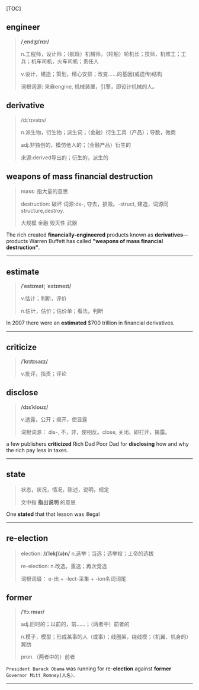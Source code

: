 [TOC]

## engineer

> **/ˌendʒɪˈnɪr/**
>
> n.工程师，设计师；（航班）机械师，（轮船）轮机长；技师，机修工；工兵；机车司机，火车司机；责任人
>
> v.设计，建造；策划，精心安排；改变……的基因(或遗传)结构
>
> 词根词源:
> 来自engine, 机械装置，引擎，即设计机械的人。

## derivative

> /dɪˈrɪvətɪv/
>
> n.派生物，衍生物；派生词；（金融）衍生工具（产品）；导数，微商
>
> adj.非独创的，模仿他人的；（金融产品）衍生的
>
> 来源:derived导出的；衍生的，派生的

## weapons of mass financial destruction

> mass: 指大量的意思
>
> destruction: 破坏
> 词源:de-, 夺去，损毁。-struct, 建造，词源同structure,destroy.
>
> 大规模 金融 毁灭性 武器

The rich created **financially-engineered** products known as **derivatives**—products Warren Buffett has called **"weapons of mass financial destruction"**.

---

## estimate

> **/ˈestɪmət; ˈestɪmeɪt/**
>
> v.估计；判断，评价
>
> n.估计，估价；估价单；看法，判断

In 2007 there were an **estimated** $700 trillion in financial derivatives.

---

## criticize

> **/ˈkrɪtɪsaɪz/**
>
> v.批评，指责；评论

## disclose

> **/dɪsˈkloʊz/**
>
> v.透露，公开；揭开，使显露
>
> 词根词源：
> dis-, 不，非，使相反。close, 关闭。即打开，揭露。

a few publishers **criticized** Rich Dad Poor Dad for **disclosing** how and why the rich pay less in taxes.

---

## state

> 状态，状况，情况，陈述，说明，规定
>
> 文中指 **指出说明** 的意思

One **stated** that that lesson was illegal

---

## re-election

> election: **/ɪˈlekʃ(ə)n/**
> n.选举；当选；选举权；上帝的选拔
>
> re-election: n.改选，重选；再次竞选
>
> 词根词缀： e-出 + -lect-采集 + -ion名词词尾

## former

> **/ˈfɔːrmər/**
>
> adj.旧时的；以前的，前……；（两者中）前者的
>
> n.模子，模型；形成某事的人（或事）；线圈架，绕线模；（机翼、机身的）翼肋
>
> pron.（两者中的）前者

`President Barack Obama` was running for re-**election** against **former** `Governor Mitt Romney(人名)`.

---

